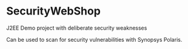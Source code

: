 # SecurityWebShop
J2EE Demo project with deliberate security weaknesses

Can be used to scan for security vulnerabilities with Synopsys Polaris.

